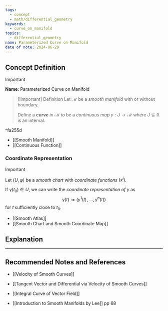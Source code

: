 ```yaml
---
tags:
  - concept
  - math/differential_geometry
keywords:
  - curve_on_manifold
topics:
  - differential_geometry
name: Parameterized Curve on Manifold
date of note: 2024-06-29
---
```


## Concept Definition

>[!important]
>**Name**: Parameterized Curve on Manifold

>[!important] Definition
>Let $\mathcal{M}$ be a *smooth manifold* with or without boundary.
>
>Define a **curve** *in* $\mathcal{M}$ to be a *continuous map* $\gamma: J \to \mathcal{M}$ where $J \subseteq \mathbb{R}$ is an interval.

^fa255d

- [[Smooth Manifold]]
- [[Continuous Function]]

### Coordinate Representation

>[!important]
>Let $(U, \varphi)$ be a *smooth chart* with *coordinate functions* $(x^i)$. 
>
>If $\gamma(t_{0})\in U$, we can write the *coordinate representation of* $\gamma$ as $$\gamma(t) := \left(\gamma^1(t) \,{,}\ldots{,}\, \gamma^n(t)\right)$$ for $t$ sufficiently close to $t_{0}$.

- [[Smooth Atlas]]
- [[Smooth Chart and Smooth Coordinate Map]]

## Explanation





-----------
##  Recommended Notes and References

- [[Velocity of Smooth Curves]]
- [[Tangent Vector and Differential via Velocity of Smooth Curves]]
- [[Integral Curve of Vector Field]]

- [[Introduction to Smooth Manifolds by Lee]] pp 68